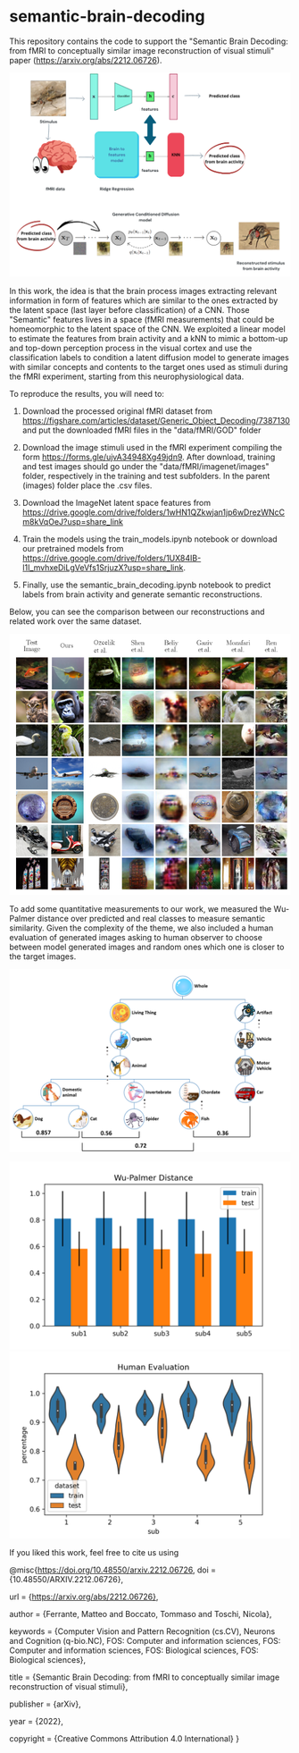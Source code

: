 # semantic-brain-decoding

This repository contains the code to support the "Semantic Brain Decoding: from fMRI to conceptually similar image reconstruction of visual stimuli" paper (https://arxiv.org/abs/2212.06726).

![Pipeline](figures/pipeline_knn.png)

In this work, the idea is that the brain process images extracting relevant information in form of features which are similar to the ones extracted by the latent space (last layer before classification) of a CNN. Those "Semantic" features lives in a space (fMRI measurements) that could be homeomorphic to the latent space of the CNN.
We exploited a linear model to estimate the features from brain activity and a kNN to mimic a bottom-up and top-down perception process in the visual cortex and use the classification labels to condition a latent diffusion model to generate images with similar concepts and contents to the target ones used as stimuli during the fMRI experiment, starting from this neurophysiological data.

To reproduce the results, you will need to:

1) Download the processed original fMRI dataset from https://figshare.com/articles/dataset/Generic_Object_Decoding/7387130 and put the downloaded fMRI files in the "data/fMRI/GOD" folder 
2) Download the image stimuli used in the fMRI experiment compiling the form https://forms.gle/ujvA34948Xg49jdn9. After download, training and test images should go under the "data/fMRI/imagenet/images" folder, respectively in the training and test subfolders. In the parent (images) folder place the .csv files.
3) Download the ImageNet latent space features from https://drive.google.com/drive/folders/1wHN1QZkwjan1jp6wDrezWNcCm8kVqOeJ?usp=share_link    
3) Train the models using the train_models.ipynb notebook or download our pretrained models from https://drive.google.com/drive/folders/1UX84IB-l1I_mvhxeDiLgVeVfs1SrjuzX?usp=share_link.

5) Finally, use the semantic_brain_decoding.ipynb notebook to predict labels from brain activity and generate semantic reconstructions.


Below, you can see the comparison between our reconstructions and related work over the same dataset.

![Comparison](figures/comparison.png)


To add some quantitative measurements to our work, we measured the Wu-Palmer distance over predicted and real classes to measure semantic similarity. Given the complexity of the theme, we also included a human evaluation of generated images asking to human observer to choose between model generated images and random ones which one is closer to the target images.



![Grafo](figures/grafo.png)

![WuPalmer](figures/wupalmer.png)
![Human Evaluation](figures/human_evaluation.png)


If you liked this work, feel free to cite us using 

@misc{https://doi.org/10.48550/arxiv.2212.06726,
  doi = {10.48550/ARXIV.2212.06726},
  
  url = {https://arxiv.org/abs/2212.06726},
  
  author = {Ferrante, Matteo and Boccato, Tommaso and Toschi, Nicola},
  
  keywords = {Computer Vision and Pattern Recognition (cs.CV), Neurons and Cognition (q-bio.NC), FOS: Computer and information sciences, FOS: Computer and information sciences, FOS: Biological sciences, FOS: Biological sciences},
  
  title = {Semantic Brain Decoding: from fMRI to conceptually similar image reconstruction of visual stimuli},
  
  publisher = {arXiv},
  
  year = {2022},
  
  copyright = {Creative Commons Attribution 4.0 International}
}
